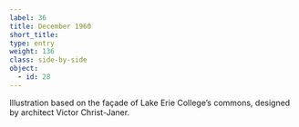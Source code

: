 ```yaml
---
label: 36
title: December 1960
short_title:
type: entry
weight: 136
class: side-by-side
object:
  - id: 28
---
```


Illustration based on the façade of Lake Erie College’s commons, designed by architect Victor Christ-Janer.
